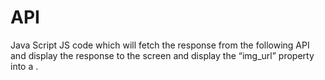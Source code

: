 # API
Java Script
JS code which will fetch the response from the following API and display the response to the screen and display the “img_url” property into a <img>.
